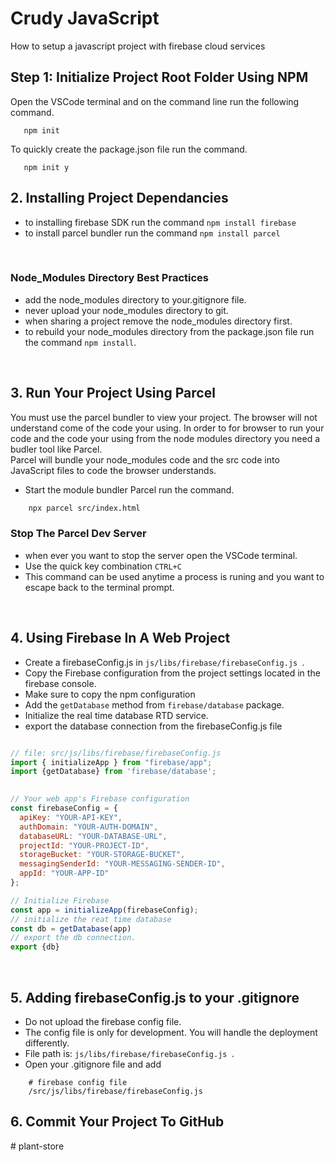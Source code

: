 # Crudy JavaScript
How to setup a javascript project with firebase cloud services
 
## Step 1: Initialize Project Root Folder Using NPM
Open the VSCode terminal and on the command line run the following command.
```npm
   npm init
```
To quickly create the package.json file run the command.
```npm
   npm init y
```
 
## 2. Installing Project Dependancies
- to installing firebase SDK run the command ``` npm install firebase ```
- to install parcel bundler run the command ``` npm install parcel ```

<br> 

### Node_Modules Directory Best Practices
- add the node_modules directory to your.gitignore file.
- never upload your node_modules directory to git.
- when sharing a project remove the node_modules directory first.
- to rebuild your node_modules directory from the package.json file run the command ``` npm install ```.


<br> 

## 3. Run Your Project Using Parcel
You must use the parcel bundler to view your project. The browser will not understand come of the code your using. In order to for browser to run your code and the code your using from the node modules directory you need a budler tool like Parcel.  
Parcel will bundle your node_modules code and the src code into JavaScript files to code the browser understands.
- Start the module bundler Parcel run the command.
```bash
    npx parcel src/index.html
```

### Stop The Parcel Dev Server
- when ever you want to stop the server open the VSCode terminal.
- Use the quick key combination ```CTRL+C```
- This command can be used anytime a process is runing and you want to escape back to the terminal prompt.
 
 <br> 



## 4. Using Firebase In A Web Project
- Create a firebaseConfig.js in ```js/libs/firebase/firebaseConfig.js ```. 
- Copy the Firebase configuration from the project settings located in the firebase console.
- Make sure to copy the npm configuration
- Add the ```getDatabase``` method from ```firebase/database``` package.
- Initialize the real time database RTD service.
- export the database connection from the firebaseConfig.js file
 
 

```javascript

// file: src/js/libs/firebase/firebaseConfig.js
import { initializeApp } from "firebase/app";
import {getDatabase} from 'firebase/database';
 

// Your web app's Firebase configuration
const firebaseConfig = {
  apiKey: "YOUR-API-KEY",
  authDomain: "YOUR-AUTH-DOMAIN",
  databaseURL: "YOUR-DATABASE-URL",
  projectId: "YOUR-PROJECT-ID",
  storageBucket: "YOUR-STORAGE-BUCKET",
  messagingSenderId: "YOUR-MESSAGING-SENDER-ID",
  appId: "YOUR-APP-ID"
};

// Initialize Firebase
const app = initializeApp(firebaseConfig);
// initialize the reat time database
const db = getDatabase(app)
// export the db connection.
export {db}

```
<br> 

## 5. Adding firebaseConfig.js to your .gitignore
- Do not upload the firebase config file.
- The config file is only for development. You will handle the deployment differently.
- File path is: ```js/libs/firebase/firebaseConfig.js ```. 
- Open your .gitignore file and add
```.gitignore
    # firebase config file
    /src/js/libs/firebase/firebaseConfig.js
```

## 6. Commit Your Project To GitHub
 
 




#   p l a n t - s t o r e  
 